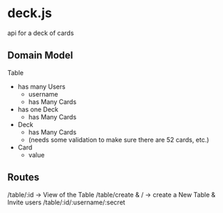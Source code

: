 deck.js
=======

api for a deck of cards

Domain Model
-------------

Table
- has many Users
  * username
  * has Many Cards
- has one Deck
  * has Many Cards
- Deck
  * has Many Cards
  * (needs some validation to make sure there are 52 cards, etc.)
- Card
  * value

Routes
----------
/table/:id -> View of the Table
/table/create & / -> create a New Table & Invite users
/table/:id/:username/:secret


